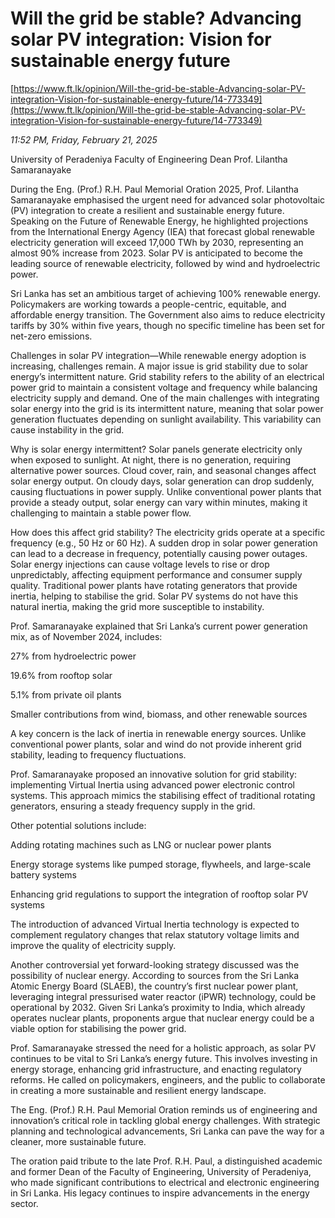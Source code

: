 # Will the grid be stable? Advancing solar  PV integration: Vision for sustainable energy future

[https://www.ft.lk/opinion/Will-the-grid-be-stable-Advancing-solar-PV-integration-Vision-for-sustainable-energy-future/14-773349](https://www.ft.lk/opinion/Will-the-grid-be-stable-Advancing-solar-PV-integration-Vision-for-sustainable-energy-future/14-773349)

*11:52 PM, Friday, February 21, 2025*

University of Peradeniya Faculty of Engineering Dean Prof. Lilantha Samaranayake

During the Eng. (Prof.) R.H. Paul Memorial Oration 2025, Prof. Lilantha Samaranayake emphasised the urgent need for advanced solar photovoltaic (PV) integration to create a resilient and sustainable energy future. Speaking on the Future of Renewable Energy, he highlighted projections from the International Energy Agency (IEA) that forecast global renewable electricity generation will exceed 17,000 TWh by 2030, representing an almost 90% increase from 2023. Solar PV is anticipated to become the leading source of renewable electricity, followed by wind and hydroelectric power.

Sri Lanka has set an ambitious target of achieving 100% renewable energy. Policymakers are working towards a people-centric, equitable, and affordable energy transition. The Government also aims to reduce electricity tariffs by 30% within five years, though no specific timeline has been set for net-zero emissions.

Challenges in solar PV integration—While renewable energy adoption is increasing, challenges remain. A major issue is grid stability due to solar energy’s intermittent nature. Grid stability refers to the ability of an electrical power grid to maintain a consistent voltage and frequency while balancing electricity supply and demand. One of the main challenges with integrating solar energy into the grid is its intermittent nature, meaning that solar power generation fluctuates depending on sunlight availability. This variability can cause instability in the grid.

Why is solar energy intermittent? Solar panels generate electricity only when exposed to sunlight. At night, there is no generation, requiring alternative power sources. Cloud cover, rain, and seasonal changes affect solar energy output. On cloudy days, solar generation can drop suddenly, causing fluctuations in power supply. Unlike conventional power plants that provide a steady output, solar energy can vary within minutes, making it challenging to maintain a stable power flow.

How does this affect grid stability? The electricity grids operate at a specific frequency (e.g., 50 Hz or 60 Hz). A sudden drop in solar power generation can lead to a decrease in frequency, potentially causing power outages. Solar energy injections can cause voltage levels to rise or drop unpredictably, affecting equipment performance and consumer supply quality. Traditional power plants have rotating generators that provide inertia, helping to stabilise the grid. Solar PV systems do not have this natural inertia, making the grid more susceptible to instability.

Prof. Samaranayake explained that Sri Lanka’s current power generation mix, as of November 2024, includes:

27% from hydroelectric power

19.6% from rooftop solar

5.1% from private oil plants

Smaller contributions from wind, biomass, and other renewable sources

A key concern is the lack of inertia in renewable energy sources. Unlike conventional power plants, solar and wind do not provide inherent grid stability, leading to frequency fluctuations.

Prof. Samaranayake proposed an innovative solution for grid stability: implementing Virtual Inertia using advanced power electronic control systems. This approach mimics the stabilising effect of traditional rotating generators, ensuring a steady frequency supply in the grid.

Other potential solutions include:

Adding rotating machines such as LNG or nuclear power plants

Energy storage systems like pumped storage, flywheels, and large-scale battery systems

Enhancing grid regulations to support the integration of rooftop solar PV systems

The introduction of advanced Virtual Inertia technology is expected to complement regulatory changes that relax statutory voltage limits and improve the quality of electricity supply.

Another controversial yet forward-looking strategy discussed was the possibility of nuclear energy. According to sources from the Sri Lanka Atomic Energy Board (SLAEB), the country’s first nuclear power plant, leveraging integral pressurised water reactor (iPWR) technology, could be operational by 2032. Given Sri Lanka’s proximity to India, which already operates nuclear plants, proponents argue that nuclear energy could be a viable option for stabilising the power grid.

Prof. Samaranayake stressed the need for a holistic approach, as solar PV continues to be vital to Sri Lanka’s energy future. This involves investing in energy storage, enhancing grid infrastructure, and enacting regulatory reforms. He called on policymakers, engineers, and the public to collaborate in creating a more sustainable and resilient energy landscape.

The Eng. (Prof.) R.H. Paul Memorial Oration reminds us of engineering and innovation’s critical role in tackling global energy challenges. With strategic planning and technological advancements, Sri Lanka can pave the way for a cleaner, more sustainable future.

The oration paid tribute to the late Prof. R.H. Paul, a distinguished academic and former Dean of the Faculty of Engineering, University of Peradeniya, who made significant contributions to electrical and electronic engineering in Sri Lanka. His legacy continues to inspire advancements in the energy sector.

